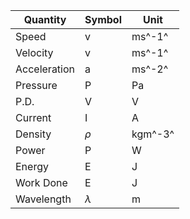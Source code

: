
| Quantity     | Symbol    | Unit    |
| ------------ | --------- | ------- |
| Speed        | v         | ms^-1^  |
| Velocity     | v         | ms^-1^  |
| Acceleration | a         | ms^-2^  |
| Pressure     | P         | Pa      |
| P.D.         | V         | V       |
| Current      | I         | A       |
| Density      | $\rho$    | kgm^-3^ |
| Power        | P         | W       |
| Energy       | E         | J       |
| Work Done    | E         | J       |
| Wavelength   | $\lambda$ | m       |
